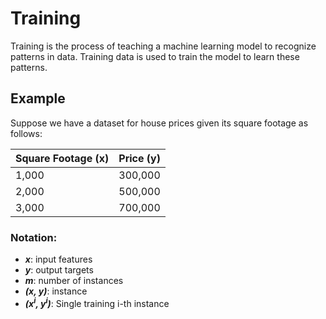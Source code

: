 # Training

Training is the process of teaching a machine learning model to recognize patterns in data. Training data is used to train the model to learn these patterns. 

## Example

Suppose we have a dataset for house prices given its square footage as follows:

| Square Footage (x) | Price (y) |
|---------------------|-----------|
| 1,000               | 300,000   |
| 2,000               | 500,000   |
| 3,000               | 700,000   |

### Notation:
- ***x***: input features
- ***y***: output targets
- ***m***: number of instances
- ***(x, y)***: instance
- ***(x<sup>i</sup>, y<sup>i</sup>)***: Single training i-th instance